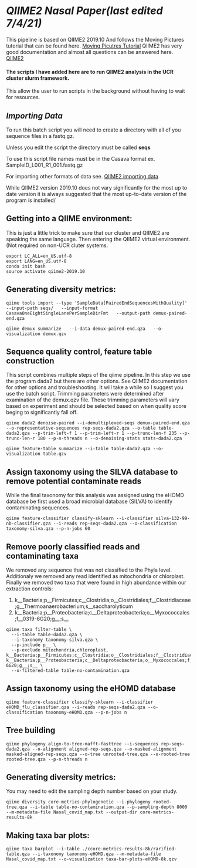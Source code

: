 # *QIIME2 Nasal Paper(last edited 7/4/21)*
This pipeline is based on QIIME2 2019.10
And follows the Moving Pictures tutorial that can be found here. [Moving Picutres Tutorial](https://docs.qiime2.org/2019.10/tutorials/moving-pictures/)
QIIME2 has very good documentation and almost all questions can be answered here. [QIIME2](https://qiime2.org/)

#### **The scripts I have added here are to run QIIME2 analysis in the UCR cluster slurm framework.**
This allow the user to run scripts in the background without having to wait for resources.

## *Importing Data*
To run this batch script you will need to create a directory with all of you sequence files in a fastq.gz. 

Unless you edit the script the directory must be called **seqs**

To use this script file names must be in the Casava format ex. SampleID_L001_R1_001.fastq.gz

For importing other formats of data see. [QIIME2 importing data](https://docs.qiime2.org/2019.10/tutorials/importing/)

While QIIME2 version 2019.10 does not vary significantly for the most up to date version 
it is always suggested that the most up-to-date version of the program is installed/

## **Getting into a QIIME environment:**  
This is just a little trick to make sure that our cluster and QIIME2 are speaking the same language. 
Then entering the QIIME2 virtual environment. (Not required on non-UCR cluter systems.

```
export LC_ALL=en_US.utf-8
export LANG=en_US.utf-8
conda init bash
source activate qiime2-2019.10
```
## **Generating diversity metrics:**
````
qiime tools import --type 'SampleData[PairedEndSequencesWithQuality]'   --input-path seqs/   --input-format CasavaOneEightSingleLanePerSampleDirFmt   --output-path demux-paired-end.qza

qiime demux summarize   --i-data demux-paired-end.qza   --o-visualization demux.qzv
````

## **Sequence quality control, feature table construction**
This script combines multiple steps of the qiime pipeline.
In this step we use the program dada2 but there are other options. See QIIME2 documentation for other options and troubleshooting.
It will take a while so I suggest you use the batch script.
Trimming parameters were determined after examination of the demux.qzv file. 
These trimming parameters will vary based on experiment and should be selected based on when quality score beging to significantly fall off.
````
qiime dada2 denoise-paired --i-demultiplexed-seqs demux-paired-end.qza --o-representative-sequences rep-seqs-dada2.qza --o-table table-dada2.qza --p-trim-left-f 1 --p-trim-left-r 1 --p-trunc-len-f 235 --p-trunc-len-r 180 --p-n-threads n --o-denoising-stats stats-dada2.qza

qiime feature-table summarize --i-table table-dada2.qza --o-visualization table.qzv 
````
## **Assign taxonomy using the SILVA database to remove potential contaminate reads**
While the final taxonomy for this analysis was assigned using the eHOMD database be first used a broad microbial database (SILVA) to identify contaminating sequences.

````
qiime feature-classifier classify-sklearn --i-classifier silva-132-99-nb-classifier.qza --i-reads rep-seqs-dada2.qza --o-classification taxonomy-silva.qza --p-n-jobs 60
````
## **Remove poorly classified reads and contaminating taxa**
We removed any sequence that was not classified to the Phyla level. 
Additionaly we removed any read identified as mitochondria or chlorplast.
Finally we removed two taxa that were found in high abundance within our extraction controls:
1) k__Bacteria;p__Firmicutes;c__Clostridia;o__Clostridiales;f__Clostridiaceae;g__Thermoanaerobacterium;s__saccharolyticum
2) k__Bacteria;p__Proteobacteria;c__Deltaproteobacteria;o__Myxococcales;f__0319-6G20;g__;s__
````
qiime taxa filter-table \
  --i-table table-dada2.qza \
  --i-taxonomy taxonomy-silva.qza \
  --p-include p__ \
  --p-exclude mitochondria,chloroplast, k__Bacteria;p__Firmicutes;c__Clostridia;o__Clostridiales;f__Clostridiaceae;g__Thermoanaerobacterium;s__saccharolyticum, k__Bacteria;p__Proteobacteria;c__Deltaproteobacteria;o__Myxococcales;f__0319-6G20;g__;s__ \
  --o-filtered-table table-no-contamination.qza
````
## **Assign taxonomy using the eHOMD database**

````
qiime feature-classifier classify-sklearn --i-classifier eHOMD_flu_classifier.qza --i-reads rep-seqs-dada2.qza --o-classification taxonomy-eHOMD.qza --p-n-jobs n
````
## **Tree building**
````
qiime phylogeny align-to-tree-mafft-fasttree --i-sequences rep-seqs-dada2.qza --o-alignment aligned-rep-seqs.qza --o-masked-alignment masked-aligned-rep-seqs.qza --o-tree unrooted-tree.qza --o-rooted-tree rooted-tree.qza --p-n-threads n
````
## **Generating diversity metrics:**
You may need to edit the sampling depth number based on your study.
```
qiime diversity core-metrics-phylogenetic --i-phylogeny rooted-tree.qza --i-table table-no-contamination.qza --p-sampling-depth 8000 --m-metadata-file Nasal_covid_map.txt --output-dir core-metrics-results-8k
```
## **Making taxa bar plots:**
```
qiime taxa barplot --i-table ./ccore-metrics-results-8k/rarified-table.qza --i-taxonomy taxonomy-eHOMD.qza --m-metadata-file Nasal_covid_map.txt --o-visualization taxa-bar-plots-eHOMD-8k.qzv
````
